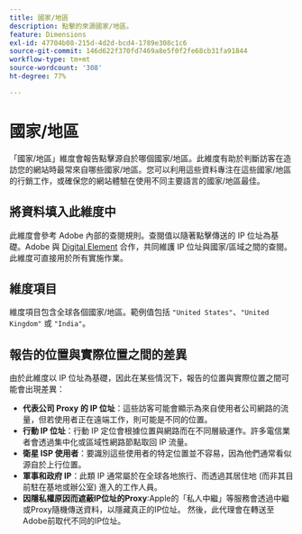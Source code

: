 ```yaml
---
title: 國家/地區
description: 點擊的來源國家/地區。
feature: Dimensions
exl-id: 47704b08-215d-4d2d-bcd4-1789e308c1c6
source-git-commit: 146d622f370fd7469a8e5f0f2fe68cb31fa91844
workflow-type: tm+mt
source-wordcount: '308'
ht-degree: 77%

---
```


# 國家/地區

「國家/地區」維度會報告點擊源自於哪個國家/地區。此維度有助於判斷訪客在造訪您的網站時最常來自哪些國家/地區。您可以利用這些資料專注在這些國家/地區的行銷工作，或確保您的網站體驗在使用不同主要語言的國家/地區最佳。

## 將資料填入此維度中

此維度會參考 Adobe 內部的查閱規則。查閱值以隨著點擊傳送的 IP 位址為基礎。Adobe 與 [Digital Element](https://www.digitalelement.com/) 合作，共同維護 IP 位址與國家/區域之間的查閱。此維度可直接用於所有實施作業。

## 維度項目

維度項目包含全球各個國家/地區。範例值包括 `"United States"`、`"United Kingdom"` 或 `"India"`。

## 報告的位置與實際位置之間的差異

由於此維度以 IP 位址為基礎，因此在某些情況下，報告的位置與實際位置之間可能會出現差異：

* **代表公司 Proxy 的 IP 位址**：這些訪客可能會顯示為來自使用者公司網路的流量，但若使用者正在遠端工作，則可能是不同的位置。
* **行動 IP 位址**：行動 IP 定位會根據位置與網路而在不同層級運作。許多電信業者會透過集中化或區域性網路節點取回 IP 流量。
* **衛星 ISP 使用者**：要識別這些使用者的特定位置並不容易，因為他們通常看似源自於上行位置。
* **軍事和政府 IP**：此類 IP 通常屬於在全球各地旅行、而透過其居住地 (而非其目前駐在基地或辦公室) 進入的工作人員。
* **因隱私權原因而遮蔽IP位址的Proxy**:Apple的「私人中繼」等服務會透過中繼或Proxy隨機傳送資料，以隱藏真正的IP位址。 然後，此代理會在轉送至Adobe前取代不同的IP位址。
